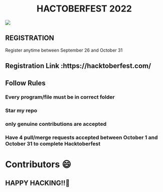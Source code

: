   <H1><center><B>HACTOBERFEST 2022</B> </center> </H1>
  
  <img src ='https://github.com/Srishti44-g/HACTOBERFEST-2022/blob/main/Hactoberfest2022.png'>
  <H2>REGISTRATION</h2>
  Register anytime between September 26 and October 31
  <h2>Registration Link :https://hacktoberfest.com/ </h2>
  
  <h2> Follow Rules</h2>
  <h3> Every program/file must be in correct folder</h3>
  <h3> Star my repo </h3>
  <h3> only genuine contributions are accepted</h3> 
  
  <h3>Have 4 pull/merge requests accepted between October 1 and October 31 to complete Hacktoberfest</h3>
  
 # Contributors 😄
 ## HAPPY HACKING!!🥳
